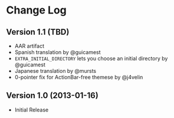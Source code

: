 Change Log
==========

Version 1.1 (TBD)
------------------------

 * AAR artifact
 * Spanish translation by @guicamest
 * `EXTRA_INITIAL_DIRECTORY` lets you choose an initial directory by @guicamest
 * Japanese translation by @mursts
 * 0-pointer fix for ActionBar-free themese by @j4velin

Version 1.0 (2013-01-16)
------------------------

 * Initial Release
